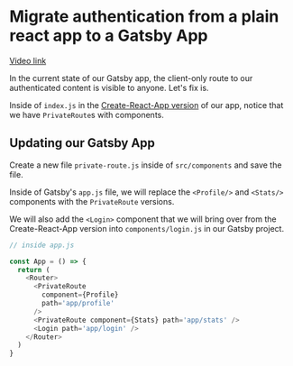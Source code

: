 # Migrate authentication from a plain react app to a Gatsby App

[Video link](https://www.egghead.io/lessons/gatsby-migrate-authentication-from-a-plain-react-app-to-a-gatsby-app)

In the current state of our Gatsby app, the client-only route to our authenticated content is visible to anyone. Let's fix is.

Inside of `index.js` in the [Create-React-App version](https://codesandbox.io/s/optimistic-jepsen-1zqmb?from-embed=&file=/src/index.js) of our app, notice that we have `PrivateRoute`s with components.

## Updating our Gatsby App

Create a new file `private-route.js` inside of `src/components` and save the file.

Inside of Gatsby's `app.js` file, we will replace the `<Profile/>` and `<Stats/>` components with the `PrivateRoute` versions.

We will also add the `<Login>` component that we will bring over from the Create-React-App version into `components/login.js` in our Gatsby project.

```js
// inside app.js

const App = () => {
  return (
    <Router>
      <PrivateRoute
        component={Profile}
        path='app/profile'
      />
      <PrivateRoute component={Stats} path='app/stats' />
      <Login path='app/login' />
    </Router>
  )
}
```

